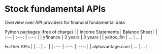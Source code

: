 # Stock fundamental APIs
Overview over API providers for financial fundamental data

Python packages (free of charge)
|              | Income Statements | Balance Sheet |
| :---         |     :---:      |     :---:     |
| yfinance     | 3 years     | 3 years      | 
| yahoo_fin     | ...       |   ...     |



Further APIs
|              | ... | ... |
| :---         |     :---:      |     :---:     |
| alphavantage.com     | ...     | ...      |
